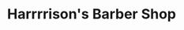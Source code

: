 ---
title: "Harrrrison's Barber Shop"
url: /puerto-banus-marbella/harrrrisons-barber-shop/
shop: peluquería
---